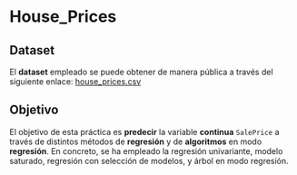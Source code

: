 # House_Prices

## Dataset

El **dataset** empleado se puede obtener de manera pública a través del siguiente enlace: [house_prices.csv](https://www.kaggle.com/competitions/house-prices-advanced-regression-techniques)

## Objetivo

El objetivo de esta práctica es **predecir** la variable **continua** `SalePrice` a través de distintos métodos de **regresión** y de **algoritmos** en modo **regresión**. En concreto, se ha empleado la regresión univariante, modelo saturado, regresión con selección de modelos, y árbol en modo regresión.
